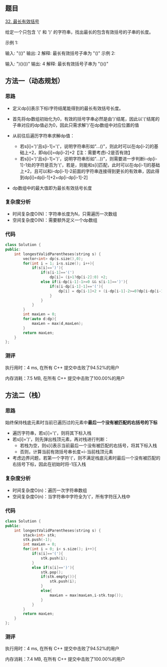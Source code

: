 ## 题目

[32. 最长有效括号](https://leetcode-cn.com/problems/longest-valid-parentheses/)

给定一个只包含 '(' 和 ')' 的字符串，找出最长的包含有效括号的子串的长度。

示例 1:

输入: "(()"
输出: 2
解释: 最长有效括号子串为 "()"
示例 2:

输入: ")()())"
输出: 4
解释: 最长有效括号子串为 "()()"

## 方法一（动态规划）

### 思路

- 定义dp[i]表示下标i字符结尾能得到的最长有效括号长度。

- 首先将dp数组初始化为0，有效的括号字串必然是由')'结尾，因此以'('结尾的子串对应的dp值必为0，因此只需求解')'在dp数组中对应位置的值
- 从前往后遍历字符串求解dp值：
  - 若s[i]=')'且s[i-1]='('，说明字符串形如"...()"，则此时可以在dp[i-2]的基础上+2，即dp[i]=dp[i-2]+2【注：需要考虑i-2是否有效】
  - 若s[i]=')'且s[i-1]=')'，说明字符串形如"...))"，则需要进一步判断i-dp[i-1]-1处的字符是否为'('，若是，则能和s[i]匹配，此时可以在dp[i-1]的基础上+2，且可以和i-dp[i-1]-2前面的字符串连接得到更长的有效串，因此得到dp[i]=dp[i-1]+2+dp[i-dp[i-1]-2]
- dp数组中的最大值即为最长有效括号长度

### 复杂度分析

- 时间复杂度O(N)：字符串长度为N，只需遍历一次数组
- 空间复杂度O(N)：需要额外定义一个dp数组

### 代码

```cpp
class Solution {
public:
    int longestValidParentheses(string s) {
        vector<int> dp(s.size(),0);
        for(int i = 1; i<s.size(); i++){
            if(s[i]==')'){
                if(s[i-1]=='(')
                    dp[i]= (i>1?dp[i-2]:0) +2;
                else if(i-dp[i-1]-1>=0 && s[i-1]==')'){
                    if(s[i-dp[i-1]-1]=='('){
                        dp[i] = dp[i-1]+2 + (i-dp[i-1]-2>=0?dp[i-dp[i-1]-2]:0);
                    }
                }
            }
        }
        int maxLen = 0;
        for(auto d:dp){
            maxLen = max(d,maxLen);
        }
        return maxLen;
    }
};
```



### 测评

执行用时：4 ms, 在所有 C++ 提交中击败了94.52%的用户

内存消耗：7.5 MB, 在所有 C++ 提交中击败了100.00%的用户

## 方法二（栈）

### 思路

始终保持栈底元素时当前已遍历过的元素中**最后一个没有被匹配的右括号的下标**

- 遍历字符串，若s[i]='('，则将其下标入栈
- 若s[i]=')'，则先弹出栈顶元素，再对栈进行判断：
  - 若栈为空，则s[i]表示当前最后一个没有被匹配的右括号，将其下标入栈
  - 否则，计算当前有效括号串长度=i-当前栈顶元素
- 考虑边界问题，若第一个字符'('，则不满足栈底元素时最后一个没有被匹配的右括号下标，因此在初始时将-1压入栈

### 复杂度分析

- 时间复杂度O(n)：遍历一次字符串数组
- 空间复杂度O(n)：当字符串中字符全为'('，所有字符压入栈中

### 代码

```cpp
class Solution {
public:
    int longestValidParentheses(string s) {
        stack<int> stk;
        stk.push(-1);
        int maxLen = 0;
        for(int i = 0; i< s.size(); i++){
            if(s[i]=='('){
                stk.push(i);
            }
            else if(s[i]==')'){
                stk.pop();
                if(stk.empty()){
                    stk.push(i);
                }
                else{
                    maxLen = max(maxLen,i-stk.top());
                }
            }
        }
        return maxLen;
    }
};
```



### 测评

执行用时：4 ms, 在所有 C++ 提交中击败了94.52%的用户

内存消耗：7.4 MB, 在所有 C++ 提交中击败了100.00%的用户
